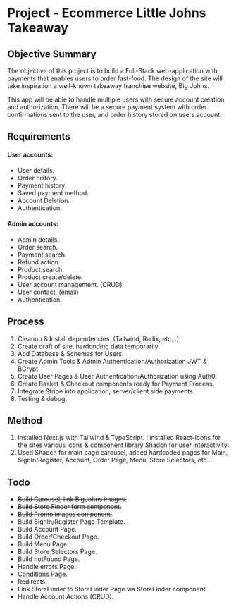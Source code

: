 # Project - Ecommerce Little Johns Takeaway

## Objective Summary

The objective of this project is to build a Full-Stack web-application with payments that enables users to order fast-food. The design of the site will take inspiration a well-known takeaway franchise website, Big Johns.

This app will be able to handle multiple users with secure account creation and authorization. There will be a secure payment system with order confirmations sent to the user, and order history stored on users account.

## Requirements

#### User accounts:

- User details.
- Order history.
- Payment history.
- Saved payment method.
- Account Deletion.
- Authentication.

#### Admin accounts:

- Admin details.
- Order search.
- Payment search.
- Refund action.
- Product search.
- Product create/delete.
- User account management. (CRUD)
- User contact. (email)
- Authentication.

## Process

1.  Cleanup & Install dependencies. (Tailwind, Radix, etc...)
2.  Create draft of site, hardcoding data temporarily.
3.  Add Database & Schemas for Users.
4.  Create Admin Tools & Admin Authentication/Authorization JWT & BCrypt.
5.  Create User Pages & User Authentication/Authorization using Auth0.
6.  Create Basket & Checkout components ready for Payment Process.
7.  Integrate Stripe into application, server/client side payments.
8.  Testing & debug.

## Method

1.  Installed Next.js with Tailwind & TypeScript. I installed React-Icons for the sites various icons & component library Shadcn for user interactivity.
2.  Used Shadcn for main page carousel, added hardcoded pages for Main, SignIn/Register, Account, Order Page, Menu, Store Selectors, etc...

## Todo

- ~~Build Carousel, link BigJohns images.~~
- ~~Build Store Finder form component.~~
- ~~Build Promo images component.~~
- ~~Build SignIn/Register Page Template.~~
- Build Account Page.
- Build Order/Checkout Page.
- Build Menu Page.
- Build Store Selectors Page.
- Build notFound Page.
- Handle errors Page.
- Conditions Page.
- Redirects.
- Link StoreFinder to StoreFinder Page via StoreFinder component.
- Handle Account Actions (CRUD).

